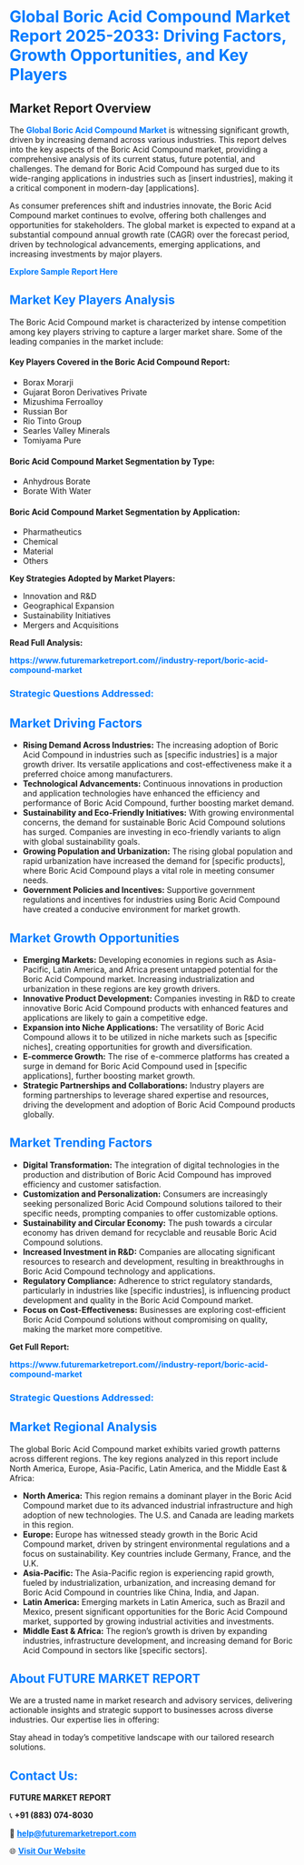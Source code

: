 <h1 style="color: #007BFF;">Global Boric Acid Compound Market Report 2025-2033: Driving Factors, Growth Opportunities, and Key Players</h1>

<section id="overview">
<h2>Market Report Overview</h2>
<p>The <a href="https://www.futuremarketreport.com//industry-report/boric-acid-compound-market" style="color: #007BFF; text-decoration: none;"><strong>Global Boric Acid Compound Market</strong></a> is witnessing significant growth, driven by increasing demand across various industries. This report delves into the key aspects of the Boric Acid Compound market, providing a comprehensive analysis of its current status, future potential, and challenges. The demand for Boric Acid Compound has surged due to its wide-ranging applications in industries such as [insert industries], making it a critical component in modern-day [applications].</p>
<p>As consumer preferences shift and industries innovate, the Boric Acid Compound market continues to evolve, offering both challenges and opportunities for stakeholders. The global market is expected to expand at a substantial compound annual growth rate (CAGR) over the forecast period, driven by technological advancements, emerging applications, and increasing investments by major players.</p>
</section>

<section id="overview">
<p><a href="https://www.futuremarketreport.com//request-sample/reportId=54811" style="color: #007BFF; text-decoration: none;"><strong>Explore Sample Report Here</strong></a></p>
</section>

<section id="key-players">
<h2 style="color: #007BFF;">Market Key Players Analysis</h2>
<p>The Boric Acid Compound market is characterized by intense competition among key players striving to capture a larger market share. Some of the leading companies in the market include:</p>
<h4>Key Players Covered in the Boric Acid Compound Report:</h4>
<ul><li>Borax Morarji</li><li>Gujarat Boron Derivatives Private</li><li>Mizushima Ferroalloy</li><li>Russian Bor</li><li>Rio Tinto Group</li><li>Searles Valley Minerals</li><li>Tomiyama Pure</li></ul>
<h4>Boric Acid Compound Market Segmentation by Type:</h4>
<ul><li>Anhydrous Borate</li><li>Borate With Water</li></ul>

<h4>Boric Acid Compound Market Segmentation by Application:</h4>
<ul><li>Pharmatheutics</li><li>Chemical</li><li>Material</li><li>Others</li></ul>
<p><strong>Key Strategies Adopted by Market Players:</strong></p>
<ul>
<li>Innovation and R&D</li>
<li>Geographical Expansion</li>
<li>Sustainability Initiatives</li>
<li>Mergers and Acquisitions</li>
</ul>
</section>

<section>
<p><strong>Read Full Analysis: </strong></p><a href="https://www.futuremarketreport.com//industry-report/boric-acid-compound-market" style="color: #007BFF; text-decoration: none;"><strong>https://www.futuremarketreport.com//industry-report/boric-acid-compound-market</strong></a>
<h3 style="color: #007BFF;">Strategic Questions Addressed:</h3>
</section>

<section id="driving-factors">
<h2 style="color: #007BFF;">Market Driving Factors</h2>
<ul>
<li><strong>Rising Demand Across Industries:</strong> The increasing adoption of Boric Acid Compound in industries such as [specific industries] is a major growth driver. Its versatile applications and cost-effectiveness make it a preferred choice among manufacturers.</li>
<li><strong>Technological Advancements:</strong> Continuous innovations in production and application technologies have enhanced the efficiency and performance of Boric Acid Compound, further boosting market demand.</li>
<li><strong>Sustainability and Eco-Friendly Initiatives:</strong> With growing environmental concerns, the demand for sustainable Boric Acid Compound solutions has surged. Companies are investing in eco-friendly variants to align with global sustainability goals.</li>
<li><strong>Growing Population and Urbanization:</strong> The rising global population and rapid urbanization have increased the demand for [specific products], where Boric Acid Compound plays a vital role in meeting consumer needs.</li>
<li><strong>Government Policies and Incentives:</strong> Supportive government regulations and incentives for industries using Boric Acid Compound have created a conducive environment for market growth.</li>
</ul>
</section>

<section id="growth-opportunities">
<h2 style="color: #007BFF;">Market Growth Opportunities</h2>
<ul>
<li><strong>Emerging Markets:</strong> Developing economies in regions such as Asia-Pacific, Latin America, and Africa present untapped potential for the Boric Acid Compound market. Increasing industrialization and urbanization in these regions are key growth drivers.</li>
<li><strong>Innovative Product Development:</strong> Companies investing in R&D to create innovative Boric Acid Compound products with enhanced features and applications are likely to gain a competitive edge.</li>
<li><strong>Expansion into Niche Applications:</strong> The versatility of Boric Acid Compound allows it to be utilized in niche markets such as [specific niches], creating opportunities for growth and diversification.</li>
<li><strong>E-commerce Growth:</strong> The rise of e-commerce platforms has created a surge in demand for Boric Acid Compound used in [specific applications], further boosting market growth.</li>
<li><strong>Strategic Partnerships and Collaborations:</strong> Industry players are forming partnerships to leverage shared expertise and resources, driving the development and adoption of Boric Acid Compound products globally.</li>
</ul>
</section>

<section id="trending-factors">
<h2 style="color: #007BFF;">Market Trending Factors</h2>
<ul>
<li><strong>Digital Transformation:</strong> The integration of digital technologies in the production and distribution of Boric Acid Compound has improved efficiency and customer satisfaction.</li>
<li><strong>Customization and Personalization:</strong> Consumers are increasingly seeking personalized Boric Acid Compound solutions tailored to their specific needs, prompting companies to offer customizable options.</li>
<li><strong>Sustainability and Circular Economy:</strong> The push towards a circular economy has driven demand for recyclable and reusable Boric Acid Compound solutions.</li>
<li><strong>Increased Investment in R&D:</strong> Companies are allocating significant resources to research and development, resulting in breakthroughs in Boric Acid Compound technology and applications.</li>
<li><strong>Regulatory Compliance:</strong> Adherence to strict regulatory standards, particularly in industries like [specific industries], is influencing product development and quality in the Boric Acid Compound market.</li>
<li><strong>Focus on Cost-Effectiveness:</strong> Businesses are exploring cost-efficient Boric Acid Compound solutions without compromising on quality, making the market more competitive.</li>
</ul>
</section>

<section>
<p><strong>Get Full Report: </strong></p><a href="https://www.futuremarketreport.com//industry-report/boric-acid-compound-market" style="color: #007BFF; text-decoration: none;"><strong>https://www.futuremarketreport.com//industry-report/boric-acid-compound-market</strong></a>
<h3 style="color: #007BFF;">Strategic Questions Addressed:</h3>
</section>


<section id="regional-analysis">
<h2 style="color: #007BFF;">Market Regional Analysis</h2>
<p>The global Boric Acid Compound market exhibits varied growth patterns across different regions. The key regions analyzed in this report include North America, Europe, Asia-Pacific, Latin America, and the Middle East & Africa:</p>
<ul>
<li><strong>North America:</strong> This region remains a dominant player in the Boric Acid Compound market due to its advanced industrial infrastructure and high adoption of new technologies. The U.S. and Canada are leading markets in this region.</li>
<li><strong>Europe:</strong> Europe has witnessed steady growth in the Boric Acid Compound market, driven by stringent environmental regulations and a focus on sustainability. Key countries include Germany, France, and the U.K.</li>
<li><strong>Asia-Pacific:</strong> The Asia-Pacific region is experiencing rapid growth, fueled by industrialization, urbanization, and increasing demand for Boric Acid Compound in countries like China, India, and Japan.</li>
<li><strong>Latin America:</strong> Emerging markets in Latin America, such as Brazil and Mexico, present significant opportunities for the Boric Acid Compound market, supported by growing industrial activities and investments.</li>
<li><strong>Middle East & Africa:</strong> The region’s growth is driven by expanding industries, infrastructure development, and increasing demand for Boric Acid Compound in sectors like [specific sectors].</li>
</ul>
</section>

<footer>
<h2 style="color: #007BFF;">About FUTURE MARKET REPORT</h2>
<p>We are a trusted name in market research and advisory services, delivering actionable insights and strategic support to businesses across diverse industries. Our expertise lies in offering:</p>

<p>Stay ahead in today’s competitive landscape with our tailored research solutions.</p>

<h2 style="color: #007BFF;">Contact Us:</h2>
<p><strong>FUTURE MARKET REPORT</strong></p>
<p>📞 <strong>+91 (883) 074-8030</strong></p>
<p>📧 <strong><a href="mailto:help@futuremarketreport.com" style="color: #007BFF;">help@futuremarketreport.com</a></strong></p>
<p>🌐 <strong><a href="https://www.futuremarketreport.com/" style="color: #007BFF;">Visit Our Website</a></strong></p>
</footer>